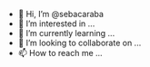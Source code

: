 - 👋 Hi, I’m @sebacaraba
- 👀 I’m interested in ...
- 🌱 I’m currently learning ...
- 💞️ I’m looking to collaborate on ...
- 📫 How to reach me ...

<!---
sebacaraba/sebacaraba is a ✨ special ✨ repository because its `README.md` (this file) appears on your GitHub profile.
You can click the Preview link to take a look at your changes.
--->
